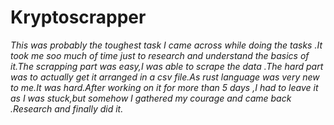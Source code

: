 # **Kryptoscrapper**

*This was probably the toughest task I came across while doing the tasks .It took me soo much of time just to research and understand the basics of it.The scrapping part was easy,I was able to scrape the data .The hard part was to actually get it arranged in a csv file.As rust language was very new to me.It was hard.After working on it for more than 5 days ,I had to leave it as I was stuck,but somehow I gathered my courage and came back .Research and finally did it.*

